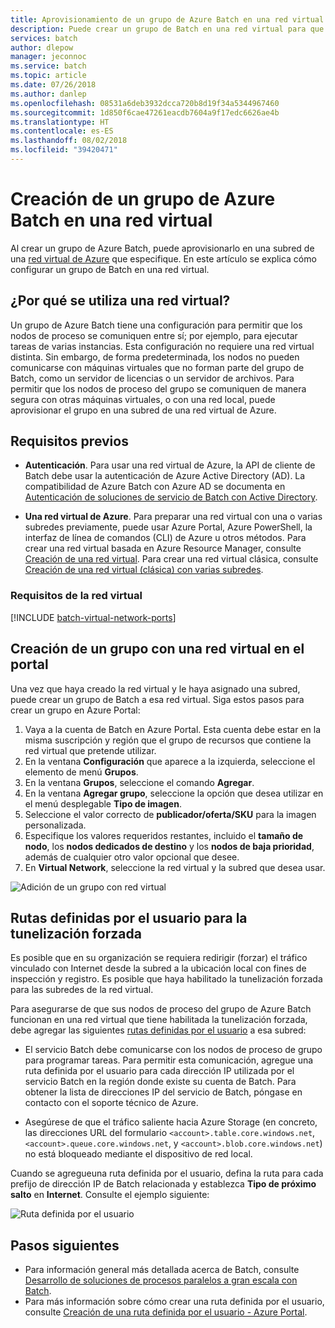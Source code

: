```yaml
---
title: Aprovisionamiento de un grupo de Azure Batch en una red virtual | Microsoft Docs
description: Puede crear un grupo de Batch en una red virtual para que los nodos de proceso puedan comunicarse de manera segura con otras máquinas virtuales en la red, como un servidor de archivos.
services: batch
author: dlepow
manager: jeconnoc
ms.service: batch
ms.topic: article
ms.date: 07/26/2018
ms.author: danlep
ms.openlocfilehash: 08531a6deb3932dcca720b8d19f34a5344967460
ms.sourcegitcommit: 1d850f6cae47261eacdb7604a9f17edc6626ae4b
ms.translationtype: HT
ms.contentlocale: es-ES
ms.lasthandoff: 08/02/2018
ms.locfileid: "39420471"
---
```

# <a name="create-an-azure-batch-pool-in-a-virtual-network"></a>Creación de un grupo de Azure Batch en una red virtual


Al crear un grupo de Azure Batch, puede aprovisionarlo en una subred de una [red virtual de Azure](../virtual-network/virtual-networks-overview.md) que especifique. En este artículo se explica cómo configurar un grupo de Batch en una red virtual. 



## <a name="why-use-a-vnet"></a>¿Por qué se utiliza una red virtual?


Un grupo de Azure Batch tiene una configuración para permitir que los nodos de proceso se comuniquen entre sí; por ejemplo, para ejecutar tareas de varias instancias. Esta configuración no requiere una red virtual distinta. Sin embargo, de forma predeterminada, los nodos no pueden comunicarse con máquinas virtuales que no forman parte del grupo de Batch, como un servidor de licencias o un servidor de archivos. Para permitir que los nodos de proceso del grupo se comuniquen de manera segura con otras máquinas virtuales, o con una red local, puede aprovisionar el grupo en una subred de una red virtual de Azure. 



## <a name="prerequisites"></a>Requisitos previos

* **Autenticación**. Para usar una red virtual de Azure, la API de cliente de Batch debe usar la autenticación de Azure Active Directory (AD). La compatibilidad de Azure Batch con Azure AD se documenta en [Autenticación de soluciones de servicio de Batch con Active Directory](batch-aad-auth.md). 

* **Una red virtual de Azure**. Para preparar una red virtual con una o varias subredes previamente, puede usar Azure Portal, Azure PowerShell, la interfaz de línea de comandos (CLI) de Azure u otros métodos. Para crear una red virtual basada en Azure Resource Manager, consulte [Creación de una red virtual](../virtual-network/manage-virtual-network.md#create-a-virtual-network). Para crear una red virtual clásica, consulte [Creación de una red virtual (clásica) con varias subredes](../virtual-network/create-virtual-network-classic.md).

### <a name="vnet-requirements"></a>Requisitos de la red virtual
[!INCLUDE [batch-virtual-network-ports](../../includes/batch-virtual-network-ports.md)]
    
## <a name="create-a-pool-with-a-vnet-in-the-portal"></a>Creación de un grupo con una red virtual en el portal

Una vez que haya creado la red virtual y le haya asignado una subred, puede crear un grupo de Batch a esa red virtual. Siga estos pasos para crear un grupo en Azure Portal: 



1. Vaya a la cuenta de Batch en Azure Portal. Esta cuenta debe estar en la misma suscripción y región que el grupo de recursos que contiene la red virtual que pretende utilizar. 
2. En la ventana **Configuración** que aparece a la izquierda, seleccione el elemento de menú **Grupos**.
3. En la ventana **Grupos**, seleccione el comando **Agregar**.
4. En la ventana **Agregar grupo**, seleccione la opción que desea utilizar en el menú desplegable **Tipo de imagen**. 
5. Seleccione el valor correcto de **publicador/oferta/SKU** para la imagen personalizada.
6. Especifique los valores requeridos restantes, incluido el **tamaño de nodo**, los **nodos dedicados de destino** y los **nodos de baja prioridad**, además de cualquier otro valor opcional que desee.
7. En **Virtual Network**, seleccione la red virtual y la subred que desea usar.
  
  ![Adición de un grupo con red virtual](./media/batch-virtual-network/add-vnet-pool.png)

## <a name="user-defined-routes-for-forced-tunneling"></a>Rutas definidas por el usuario para la tunelización forzada

Es posible que en su organización se requiera redirigir (forzar) el tráfico vinculado con Internet desde la subred a la ubicación local con fines de inspección y registro. Es posible que haya habilitado la tunelización forzada para las subredes de la red virtual. 

Para asegurarse de que sus nodos de proceso del grupo de Azure Batch funcionan en una red virtual que tiene habilitada la tunelización forzada, debe agregar las siguientes [rutas definidas por el usuario](../virtual-network/virtual-networks-udr-overview.md) a esa subred:

* El servicio Batch debe comunicarse con los nodos de proceso de grupo para programar tareas. Para permitir esta comunicación, agregue una ruta definida por el usuario para cada dirección IP utilizada por el servicio Batch en la región donde existe su cuenta de Batch. Para obtener la lista de direcciones IP del servicio de Batch, póngase en contacto con el soporte técnico de Azure.

* Asegúrese de que el tráfico saliente hacia Azure Storage (en concreto, las direcciones URL del formulario `<account>.table.core.windows.net`, `<account>.queue.core.windows.net`, y `<account>.blob.core.windows.net`) no está bloqueado mediante el dispositivo de red local.

Cuando se agregueuna ruta definida por el usuario, defina la ruta para cada prefijo de dirección IP de Batch relacionada y establezca **Tipo de próximo salto** en **Internet**. Consulte el ejemplo siguiente:

![Ruta definida por el usuario](./media/batch-virtual-network/user-defined-route.png)

## <a name="next-steps"></a>Pasos siguientes

- Para información general más detallada acerca de Batch, consulte [Desarrollo de soluciones de procesos paralelos a gran escala con Batch](batch-api-basics.md).
- Para más información sobre cómo crear una ruta definida por el usuario, consulte [Creación de una ruta definida por el usuario - Azure Portal](../virtual-network/tutorial-create-route-table-portal.md).
